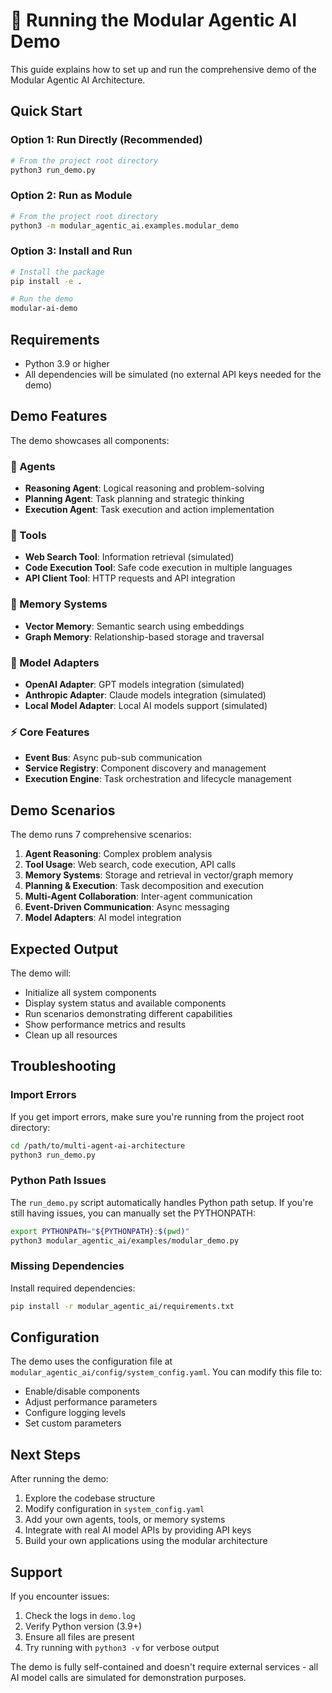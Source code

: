 # 🚀 Running the Modular Agentic AI Demo

This guide explains how to set up and run the comprehensive demo of the Modular Agentic AI Architecture.

## Quick Start

### Option 1: Run Directly (Recommended)
```bash
# From the project root directory
python3 run_demo.py
```

### Option 2: Run as Module
```bash
# From the project root directory
python3 -m modular_agentic_ai.examples.modular_demo
```

### Option 3: Install and Run
```bash
# Install the package
pip install -e .

# Run the demo
modular-ai-demo
```

## Requirements

- Python 3.9 or higher
- All dependencies will be simulated (no external API keys needed for the demo)

## Demo Features

The demo showcases all components:

### 🤖 Agents
- **Reasoning Agent**: Logical reasoning and problem-solving
- **Planning Agent**: Task planning and strategic thinking  
- **Execution Agent**: Task execution and action implementation

### 🔨 Tools
- **Web Search Tool**: Information retrieval (simulated)
- **Code Execution Tool**: Safe code execution in multiple languages
- **API Client Tool**: HTTP requests and API integration

### 🧠 Memory Systems
- **Vector Memory**: Semantic search using embeddings
- **Graph Memory**: Relationship-based storage and traversal

### 🔌 Model Adapters
- **OpenAI Adapter**: GPT models integration (simulated)
- **Anthropic Adapter**: Claude models integration (simulated)
- **Local Model Adapter**: Local AI models support (simulated)

### ⚡ Core Features
- **Event Bus**: Async pub-sub communication
- **Service Registry**: Component discovery and management
- **Execution Engine**: Task orchestration and lifecycle management

## Demo Scenarios

The demo runs 7 comprehensive scenarios:

1. **Agent Reasoning**: Complex problem analysis
2. **Tool Usage**: Web search, code execution, API calls
3. **Memory Systems**: Storage and retrieval in vector/graph memory
4. **Planning & Execution**: Task decomposition and execution
5. **Multi-Agent Collaboration**: Inter-agent communication
6. **Event-Driven Communication**: Async messaging
7. **Model Adapters**: AI model integration

## Expected Output

The demo will:
- Initialize all system components
- Display system status and available components
- Run scenarios demonstrating different capabilities  
- Show performance metrics and results
- Clean up all resources

## Troubleshooting

### Import Errors
If you get import errors, make sure you're running from the project root directory:
```bash
cd /path/to/multi-agent-ai-architecture
python3 run_demo.py
```

### Python Path Issues
The `run_demo.py` script automatically handles Python path setup. If you're still having issues, you can manually set the PYTHONPATH:
```bash
export PYTHONPATH="${PYTHONPATH}:$(pwd)"
python3 modular_agentic_ai/examples/modular_demo.py
```

### Missing Dependencies
Install required dependencies:
```bash
pip install -r modular_agentic_ai/requirements.txt
```

## Configuration

The demo uses the configuration file at `modular_agentic_ai/config/system_config.yaml`. You can modify this file to:
- Enable/disable components
- Adjust performance parameters
- Configure logging levels
- Set custom parameters

## Next Steps

After running the demo:
1. Explore the codebase structure
2. Modify configuration in `system_config.yaml`
3. Add your own agents, tools, or memory systems
4. Integrate with real AI model APIs by providing API keys
5. Build your own applications using the modular architecture

## Support

If you encounter issues:
1. Check the logs in `demo.log`
2. Verify Python version (3.9+)
3. Ensure all files are present
4. Try running with `python3 -v` for verbose output

The demo is fully self-contained and doesn't require external services - all AI model calls are simulated for demonstration purposes.